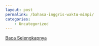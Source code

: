 ```yaml
---
layout: post
permalink: /bahasa-inggris-waktu-mimpi/
categories:
    - Uncategorized
---
```


[Baca Selengkapnya](/02)